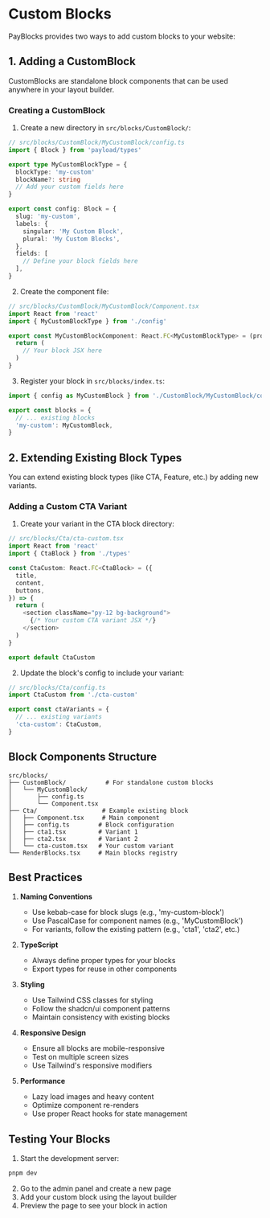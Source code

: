 # Custom Blocks

PayBlocks provides two ways to add custom blocks to your website:

## 1. Adding a CustomBlock

CustomBlocks are standalone block components that can be used anywhere in your layout builder.

### Creating a CustomBlock

1. Create a new directory in `src/blocks/CustomBlock/`:

```typescript
// src/blocks/CustomBlock/MyCustomBlock/config.ts
import { Block } from 'payload/types'

export type MyCustomBlockType = {
  blockType: 'my-custom'
  blockName?: string
  // Add your custom fields here
}

export const config: Block = {
  slug: 'my-custom',
  labels: {
    singular: 'My Custom Block',
    plural: 'My Custom Blocks',
  },
  fields: [
    // Define your block fields here
  ],
}
```

2. Create the component file:

```typescript
// src/blocks/CustomBlock/MyCustomBlock/Component.tsx
import React from 'react'
import { MyCustomBlockType } from './config'

export const MyCustomBlockComponent: React.FC<MyCustomBlockType> = (props) => {
  return (
    // Your block JSX here
  )
}
```

3. Register your block in `src/blocks/index.ts`:

```typescript
import { config as MyCustomBlock } from './CustomBlock/MyCustomBlock/config'

export const blocks = {
  // ... existing blocks
  'my-custom': MyCustomBlock,
}
```

## 2. Extending Existing Block Types

You can extend existing block types (like CTA, Feature, etc.) by adding new variants.

### Adding a Custom CTA Variant

1. Create your variant in the CTA block directory:

```typescript
// src/blocks/Cta/cta-custom.tsx
import React from 'react'
import { CtaBlock } from './types'

const CtaCustom: React.FC<CtaBlock> = ({
  title,
  content,
  buttons,
}) => {
  return (
    <section className="py-12 bg-background">
      {/* Your custom CTA variant JSX */}
    </section>
  )
}

export default CtaCustom
```

2. Update the block's config to include your variant:

```typescript
// src/blocks/Cta/config.ts
import CtaCustom from './cta-custom'

export const ctaVariants = {
  // ... existing variants
  'cta-custom': CtaCustom,
}
```

## Block Components Structure

```
src/blocks/
├── CustomBlock/           # For standalone custom blocks
│   └── MyCustomBlock/
│       ├── config.ts
│       └── Component.tsx
├── Cta/                  # Example existing block
│   ├── Component.tsx     # Main component
│   ├── config.ts        # Block configuration
│   ├── cta1.tsx         # Variant 1
│   ├── cta2.tsx         # Variant 2
│   └── cta-custom.tsx   # Your custom variant
└── RenderBlocks.tsx     # Main blocks registry
```

## Best Practices

1. **Naming Conventions**
   - Use kebab-case for block slugs (e.g., 'my-custom-block')
   - Use PascalCase for component names (e.g., 'MyCustomBlock')
   - For variants, follow the existing pattern (e.g., 'cta1', 'cta2', etc.)

2. **TypeScript**
   - Always define proper types for your blocks
   - Export types for reuse in other components

3. **Styling**
   - Use Tailwind CSS classes for styling
   - Follow the shadcn/ui component patterns
   - Maintain consistency with existing blocks

4. **Responsive Design**
   - Ensure all blocks are mobile-responsive
   - Test on multiple screen sizes
   - Use Tailwind's responsive modifiers

5. **Performance**
   - Lazy load images and heavy content
   - Optimize component re-renders
   - Use proper React hooks for state management

## Testing Your Blocks

1. Start the development server:
```bash
pnpm dev
```

2. Go to the admin panel and create a new page
3. Add your custom block using the layout builder
4. Preview the page to see your block in action
